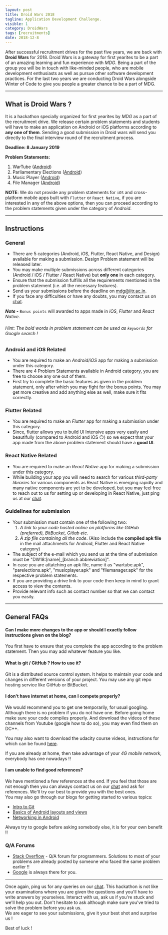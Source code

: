 ```yaml
---
layout: post
title: Droid Wars 2018
tagline: Application Development Challenge.
visible: 1
category: DroidWars
tags: [recruitments]
date: 2018-12-8
---
```


After successful recruitment drives for the past five years, we are back with **Droid Wars** for 2018. Droid Wars is a gateway for first yearites to be a part of an amazing learning and fun experience with _MDG_. Being a part of the group you will be in touch with like-minded people, who are mobile development enthusiasts as well as pursue other software development practices. For the last two years we are conducting Droid Wars alongside Winter of Code to give you people a greater chance to be a part of MDG.

-----------------------

## What is Droid Wars ?

It is a hackathon specially organized for first yearites by _MDG_ as a part of the recruitment drive. We release certain problem statements and students will have to make an application on Android or iOS platforms according to **any one of them**. Sending a good submission in Droid wars will send you directly to the final interview round of the recruitment process.

**Deadline: 8 January 2019**

**Problem Statements:**

1. WarTube ([Android](/DroidWars2018/prob1_android.pdf))
2. Parliamentary Elections ([Android](/DroidWars2018/prob2_android.pdf))
3. Music Player ([Android](/DroidWars2018/prob3_android.pdf))
4. File Manager ([Android](/DroidWars2018/prob4_android.pdf))

**NOTE**: We do not provide any problem statements for `iOS` and cross-platform mobile apps built with `Flutter` or `React Native`, if you are interested in any of the above options, then you can proceed according to the problem statements given under the category of _Android_.


-----------------------

## Instructions

### General
- There are 5 categories (Android, iOS, Flutter, React Native, and Design) available for making a submission. Design Problem statement will be released later.
- You may make multiple submissions across different categories (Android / iOS / Flutter / React Native) but **only one** in each category.
- Ensure that the submission fulfills all the requirements mentioned in the problem statement (i.e. all the necessary features).
- Send us your submissions before the deadline on [mdg@iitr.ac.in](mailto:mdg@iitr.ac.in).
- If you face any difficulties or have any doubts, you may contact us on [chat](/chat).

_**Note -**_ `Bonus points` will awarded to apps made in _iOS_, _Flutter_ and _React Native_.

###### _Hint_: The bold words in problem statement can be used as `keywords` for Google search ! 

### Android and iOS Related

- You are required to make an _Android/iOS_ app for making a submission under this category.
- There are 4 Problem Statements available in Android category, you are free to choose any one out of them.
- First try to complete the basic features as given in the problem statement, only after which you may fight for the bonus points. You may get more creative and add anything else as well, make sure it fits correctly.

### Flutter Related
- You are required to make an _Flutter_ app for making a submission under this category.
- Since, flutter allows you to build UI Intensive apps very easily and beautifully (compared to Android and iOS 😏) so we expect that your app made from the above problem statement should have a **good UI**.

### React Native Related
- You are required to make an _React Native_ app for making a submission under this category.
- While building your app you will need to search for various _third-party libraries_ for various components as React Native is emerging rapidly and many native components are yet to be developed, but you may feel free to reach out to us for setting up or developing in React Native, just ping us at our [chat](http://mdg.iitr.ac.in/chat).

### Guidelines for submission
- Your submission must contain one of the following two:
	1. _A link to your code hosted online on platforms like GitHub (preferred), BitBucket, Gitlab etc._
	2. _A zip file containing all the code_. (Also include the **compiled apk file** in the mail attachments for Android, Flutter and React Native category)
- The subject of the e-mail which you send us at the time of submission must be "DW18:[name]_[branch abbreviation]".
- In case you are attatching an apk file, name it as "wartube.apk", "parelections.apk", "musicplayer.apk" and "filemanager.apk" for the respective problem statements.
- If you are providing a drive link to your code then keep in mind to grant access to view the contents.
- Provide relevant info such as contact number so that we can contact you easily.

-----------------------

## General FAQs

#### Can I make more changes to the app or should I exactly follow instructions given on the blog?

You first have to ensure that you complete the app according to the problem statement. Then you may add whatever feature you like.


#### What is git / GitHub ? How to use it?

Git is a distributed source control system. It helps to maintain your code and changes in different versions of your project. You may use any git repo hosting service like GitHub or BitBucket.


#### I don't have internet at home, can I compete properly?

We would recommend you to get one temporarily, for usual googling. Although there is no problem if you do not have one. Before going home make sure your code compiles properly. And download the videos of these channels from Youtube (google how to do so), you may even find them on DC++.

You may also want to download the udacity course videos, instructions for which can be found [here](https://www.quora.com/Where-can-I-get-Udacity-course-videos-for-free).

If you are already at home, then take advantage of your _4G mobile network_, everybody has one nowadays !!


#### I am unable to find good references?

We have mentioned a few references at the end. If you feel that those are not enough then you can always contact us on our [chat](http://mdg.iitr.ac.in/chat) and ask for references. We'll try our best to provide you with the best ones.<br>
You may also go through our blogs for getting started to various topics:
- [Intro to Git](/introduction/2018/11/05/Git-Lecture/)
- [Basics of Android layouts and views](/introduction/2018/11/26/Basics-of-Android-layouts-and-views/)
- [Networking in Android](/introduction/2018/12/03/Networking-in-Android/)

Always try to google before asking somebody else, it is for your own benefit !!

### Q/A Forums
- [Stack Overflow](https://stackoverflow.com/) -  Q/A forum for programmers. Solutions to most of your problems are already posted by someone who faced the same problem earlier !!
- [Google](https://www.google.co.in/) is always there for you.

-------------------

Once again, ping us for any queries on our [chat](http://mdg.iitr.ac.in/chat). This hackathon is not like your examinations where you are given the questions and you'll have to write answers by yourselves. Interact with us, ask us if you're stuck and we'll help you out. Don't hesitate to ask although make sure you've tried to solve the problem before you ask us.  
We are eager to see your submissions, give it your best shot and surprise us !

Best of luck !
